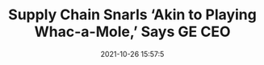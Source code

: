 ---
"title": "Supply Chain Snarls ‘Akin to Playing Whac-a-Mole,’ Says GE CEO"
"date": "2021-10-26 15:57:5"
"feed_name": "INDUSTRYWEEK"
"feed_website": "https://www.industryweek.com/"
"feed_rss": "https://www.industryweek.com/__rss/website-scheduled-content.xml?input=%7B%22sectionAlias%22%3A%22home%22%7D"
"link": "https://www.industryweek.com/supply-chain/article/21179504/supply-chain-snarls-akin-to-playing-whacamole-says-ge-ceo"
"source": "None"
"file": "_posts/2021-1-1-b7c44e354c3c0d15d33f4b0af91a4a4d15389f07.md"
"accident": "0"
"drilling": "0"
"dead": "0"
"injured": "0"
"arrested": "0"
"place": "unknown place"
"where": "unknown site"
"causes": "unknown"
"place_uri": "unknown place"
---